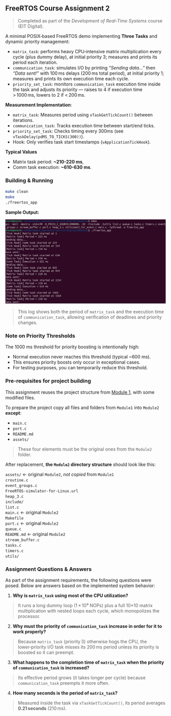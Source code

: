## FreeRTOS Course Assignment 2

> Completed as part of the *Development of Real-Time Systems* course (EIT Digital).

A minimal POSIX‑based FreeRTOS demo implementing **Three Tasks** and dynamic priority management:

- `matrix_task`: performs heavy CPU‑intensive matrix multiplication every cycle (plus dummy delay), at initial priority 3; measures and prints its period each iteration.  
- `communication_task`: simulates I/O by printing *“Sending data…”* then *“Data sent!”* with 100 ms delays (200 ms total period), at initial priority 1; measures and prints its own execution time each cycle.  
- `priority_set_task`: monitors `communication_task` execution time inside the task and adjusts its priority — raises to 4 if execution time > 1000 ms, lowers to 2 if < 200 ms.

**Measurement Implementation**:
- `matrix_task`: Measures period using `xTaskGetTickCount()` between iterations.  
- `communication_task`: Tracks execution time between start/end ticks.  
- `priority_set_task`: Checks timing every 300ms (see `vTaskDelay(pdMS_TO_TICKS(300))`).  
- Hook: Only verifies task start timestamps (`vApplicationTickHook`).

**Typical Values**
- Matrix task period: **~210-220 ms**,  
- Comm task execution: **~610-630 ms**.  

### Building & Running

```bash
make clean
make
./freertos_app
```

**Sample Output:**

![Freehand Drawing.svg](assets/assignment2.png)

> This log shows both the period of `matrix_task` and the execution time of `communication_task`, allowing verification of deadlines and priority changes.

### Note on Priority Thresholds

The 1000 ms threshold for priority boosting is intentionally high:
- Normal execution never reaches this threshold (typical ~600 ms).  
- This ensures priority boosts only occur in exceptional cases.  
- For testing purposes, you can temporarily reduce this threshold.

### Pre-requisites for project building

This assignment reuses the project structure from [Module 1](https://github.com/cloclacordis/rtos-eit-digital/tree/e84920b77fee42bcd3ca450efcebd4cdbd2e5602/Module1), with some modified files.

To prepare the project copy all files and folders from `Module1` into `Module2` **except**:

- `main.c`
- `port.c`
- `README.md`
- `assets/`

> These four elements must be the original ones from the `Module2` folder.

After replacement, **the `Module2` directory structure** should look like this:

`assets/` <- original `Module2`, *not copied* from `Module1`  
`croutine.c`  
`event_groups.c`  
`FreeRTOS-simulator-for-Linux.url`  
`heap_3.c`  
`include/`  
`list.c`  
`main.c` <- original `Module2`  
`Makefile`  
`port.c` <- original `Module2`  
`queue.c`  
`README.md` <- original `Module2`  
`stream_buffer.c`  
`tasks.c`  
`timers.c`  
`utils/`

### Assignment Questions & Answers

As part of the assignment requirements, the following questions were posed. Below are answers based on the implemented system behavior:

1. **Why is `matrix_task` using most of the CPU utilization?**
> It runs a long dummy loop (1 × 10⁹ NOPs) plus a full 10×10 matrix multiplication with nested loops each cycle, which monopolizes the processor.

2. **Why must the priority of `communication_task` increase in order for it to work properly?**
> Because `matrix_task` (priority 3) otherwise hogs the CPU, the lower‑priority I/O task misses its 200 ms period unless its priority is boosted so it can preempt.

3. **What happens to the completion time of `matrix_task` when the priority of `communication_task` is increased?**
> Its effective period grows (it takes longer per cycle) because `communication_task` preempts it more often.

4. **How many seconds is the period of `matrix_task`?**
> Measured inside the task via `xTaskGetTickCount()`, its period averages **0.21 seconds** (210 ms).
